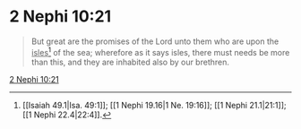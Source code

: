 # 2 Nephi 10:21

> But great are the promises of the Lord unto them who are upon the <u>isles</u>[^a] of the sea; wherefore as it says isles, there must needs be more than this, and they are inhabited also by our brethren.

[2 Nephi 10:21](https://www.churchofjesuschrist.org/study/scriptures/bofm/2-ne/10?lang=eng&id=p21#p21)


[^a]: [[Isaiah 49.1|Isa. 49:1]]; [[1 Nephi 19.16|1 Ne. 19:16]]; [[1 Nephi 21.1|21:1]]; [[1 Nephi 22.4|22:4]].  
